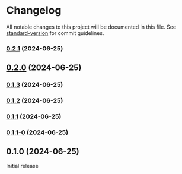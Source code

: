 # Changelog

All notable changes to this project will be documented in this file. See [standard-version](https://github.com/conventional-changelog/standard-version) for commit guidelines.

### [0.2.1](https://github.com/Kr4pper/pepegSit-td/compare/v0.2.0...v0.2.1) (2024-06-25)

## [0.2.0](https://github.com/Kr4pper/pepegSit-td/compare/v0.1.3...v0.2.0) (2024-06-25)

### [0.1.3](https://github.com/Kr4pper/pepegSit-td/compare/v0.1.2...v0.1.3) (2024-06-25)

### [0.1.2](https://github.com/Kr4pper/pepegSit-td/compare/v0.1.1...v0.1.2) (2024-06-25)

### [0.1.1](https://github.com/Kr4pper/pepegSit-td/compare/v0.1.1-0...v0.1.1) (2024-06-25)

### [0.1.1-0](https://github.com/Kr4pper/pepegSit-td/compare/v0.1.0...v0.1.1-0) (2024-06-25)

## 0.1.0 (2024-06-25)
Initial release
